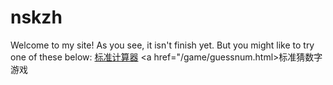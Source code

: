 # nskzh
Welcome to my site!
As you see, it isn't finish yet.
But you might like to try one of these below:
<a href="/calc/index.html">标准计算器</a>
<a href="/game/guessnum.html>标准猜数字游戏</a>
